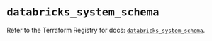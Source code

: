 # `databricks_system_schema`

Refer to the Terraform Registry for docs: [`databricks_system_schema`](https://registry.terraform.io/providers/databricks/databricks/1.79.0/docs/resources/system_schema).
